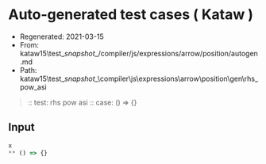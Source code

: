 # Auto-generated test cases ( Kataw )
- Regenerated: 2021-03-15
- From: kataw15\test\__snapshot__/compiler/js/expressions/arrow/position/autogen.md
- Path: kataw15\test\__snapshot__\compiler\js\expressions\arrow\position\gen\rhs_pow_asi
> :: test: rhs pow asi
> :: case: () => {}
## Input

`````js
x
** () => {}
`````

